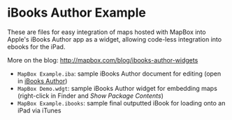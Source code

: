 # iBooks Author Example

These are files for easy integration of maps hosted with MapBox into Apple's iBooks Author app as a widget, allowing code-less integration into ebooks for the iPad. 

More on the blog: http://mapbox.com/blog/ibooks-author-widgets

 * `MapBox Example.iba`: sample iBooks Author document for editing (open in [iBooks Author](https://itunes.apple.com/us/app/ibooks-author/id490152466?mt=12))
 * `MapBox Demo.wdgt`: sample iBooks Author widget for embedding maps (right-click in Finder and *Show Package Contents*)
 * `MapBox Example.ibooks`: sample final outputted iBook for loading onto an iPad via iTunes